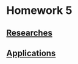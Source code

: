# Homework 5

## [Researches](https://leusexmachina.github.io/StatisticsHomework/homework5/researches5)

## [Applications](https://leusexmachina.github.io/StatisticsHomework/homework5/applications5)